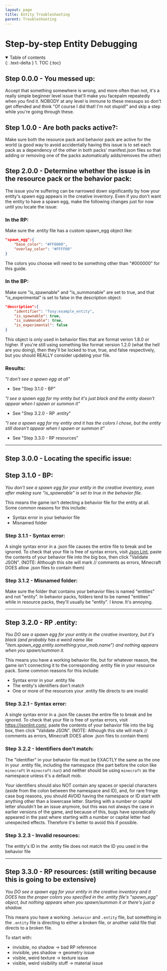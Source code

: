```yaml
---
layout: page
title: Entity Troubleshooting
parent: Troubleshooting
---
```


# Step-by-step Entity Debugging

<details id="toc" open markdown="block">
  <summary>
    Table of contents
  </summary>
  {: .text-delta }
1. TOC
{:toc}
</details>

## Step 0.0.0 - You messed up:
Accept that something somewhere is wrong, and more often than not, it's a really simple beginner level issue that'll make you facepalm repeatedly when you find it. NOBODY at any level is immune to these messups so don't get offended and think "Of course I did that! I'm not stupid!" and skip a step while you're going through these.

## Step 1.0.0 - Are both packs active?:
Make sure both the resource pack and behavior pack are active for the world (a good way to avoid accidentally having this issue is to set each pack as a dependency of the other in both packs' manifest.json files so that adding or removing one of the packs automatically adds/removes the other)

## Step 2.0.0 - Determine whether the issue is in the resource pack or the behavior pack:
The issue you're suffering can be narrowed down significantly by how your entity's spawn egg appears in the creative inventory. Even if you don't want the entity to have a spawn egg, make the following changes just for now until you locate the issue:

### In the RP:
Make sure the .entity file has a custom spawn_egg object like:
```json
"spawn_egg":{
	"base_color": "#FF0000",
	"overlay_color": "#FFFF00"
}
```

The colors you choose will need to be something other than "#000000" for this guide.

### In the BP:
Make sure "is_spawnable" and "is_summonable" are set to true, and that "is_experimental" is set to false in the description object:

```json
"description":{
	"identifier": "foxy:example_entity",
	"is_spawnable": true,
	"is_summonable": true,
	"is_experimental": false
}
```

This object is only used in behavior files that are format verion 1.8.0 or higher. If you're still using something like format version 1.2.0 (what the hell are you doing), then they'll be locked to true, true, and false respectively, but you should REALLY consider updating your file.

### Results:
*"I don't see a spawn egg at all"*
 - See "Step 3.1.0 - BP"

*"I see a spawn egg for my entity but it's just black and the entity doesn't appear when I spawn or summon it"*
 - See "Step 3.2.0 - RP .entity"

*"I see a spawn egg for my entity and it has the colors I chose, but the entity still doesn't appear when I spawn or summon it"*
 - See "Step 3.3.0 - RP resources"

---

## Step 3.0.0 - Locating the specific issue:

## Step 3.1.0 - BP:
*You don't see a spawn egg for your entity in the creative inventory, even after making sure "is_spawnable" is set to true in the behavior file.*

This means the game isn't detecting a behavior file for the entity at all. Some common reasons for this include:
 - Syntax error in your behavior file
 - Misnamed folder

### Step 3.1.1 - Syntax error:
A single syntax error in a .json file causes the entire file to break and be ignored. To check that your file is free of syntax errors, visit [Json Lint](https://jsonlint.com/), paste the contents of your behavior file into the big box, then click "Validate JSON".
(NOTE: Although this site will mark // comments as errors, Minecraft DOES allow .json files to contain them)

### Step 3.1.2 - Misnamed folder:
Make sure the folder that contains your behavior files is named "entities" and not "entity". In behavior packs, folders tend to be named "entities" while in resource packs, they'll usually be "entity". I know. It's annoying.

---

## Step 3.2.0 - RP .entity:
*You DO see a spawn egg for your entity in the creative inventory, but it's black (and probably has a weird name like "item.spawn_egg.entity.something:your_mob.name") and nothing appears when you spawn/summon it.*

This means you have a working behavior file, but for whatever reason, the game isn't connecting it to the corresponding .entity file in your resource pack. Some common reasons for this include:
 - Syntax error in your .entity file
 - The entity's identifiers don't match
 - One or more of the resources your .entity file directs to are invalid

### Step 3.2.1 - Syntax error:
A single syntax error in a .json file causes the entire file to break and be ignored. To check that your file is free of syntax errors, visit https://jsonlint.com/, paste the contents of your behavior file into the big box, then click "Validate JSON".
(NOTE: Although this site will mark // comments as errors, Minecraft DOES allow .json files to contain them)

### Step 3.2.2 - Identifiers don't match:
The "identifier" in your behavior file must be EXACTLY the same as the one in your .entity file, including the namespace (the part before the colon like `minecraft` in `minecraft:bat`) and neither should be using `minecraft` as the namespace unless it's a default mob.

Your identifiers should also NOT contain any spaces or special characters (aside from the colon between the namespace and ID), and, for rare fringe case bug reasons, you should AVOID having the namespace or ID start with anything other than a lowercase letter. Starting with a number or capital letter *shouldn't* be an issue anymore, but this was not always the case in earlier versions of the game, and because of this, bugs have sporadically appeared in the past where starting with a number or capital letter had unexpected effects. Therefore it's better to avoid this if possible.

### Step 3.2.3 - Invalid resources:
The entity's ID in the .entity file does not match the ID you used in the behavior file

--- 

## Step 3.3.0 - RP resources: (still writing because this is going to be extensive)
*You DO see a spawn egg for your entity in the creative inventory and it DOES has the proper colors you specified in the .entity file's "spawn_egg" object, but nothing appears when you spawn/summon it or there's just a shadow.*

This means you have a working `.behavior` and `.entity` file, but something in the `.entity` file is directing to either a broken file, or another valid file that directs to a broken file.

To start with:
- invisible, no shadow -> bad RP reference
- invisible, yes shadow -> geometry issue
- visible, weird texture -> texture issue
- visible, weird visibility stuff -> material issue

